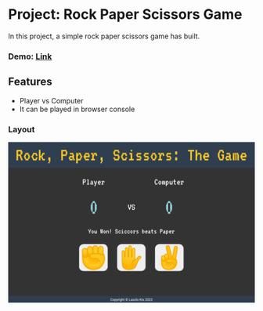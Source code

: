 # **Project: Rock Paper Scissors Game**

In this project, a simple rock paper scissors game has built.


### Demo: [Link](https://ev0clu.github.io/rock-paper-scissors/)


## Features
- Player vs Computer
- It can be played in browser console


### Layout
![layout picture](https://github.com/ev0clu/rock-paper-scissors/blob/main/layout.png?raw=true)

